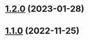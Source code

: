# [1.2.0](https://github.com/ianoflynnautomation/test-ui-playwright-specflow-dotnet/compare/v1.1.0...v1.2.0) (2023-01-28)

# [1.1.0](https://github.com/ianoflynnautomation/test-ui-playwright-specflow-dotnet/compare/v1.0.0...v1.1.0) (2022-11-25)
